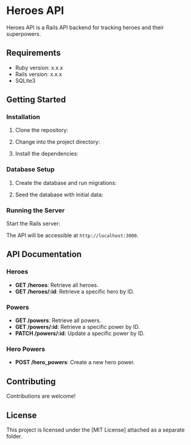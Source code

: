 # Heroes API

Heroes API is a Rails API backend for tracking heroes and their superpowers.

## Requirements

- Ruby version: x.x.x
- Rails version: x.x.x
- SQLite3

## Getting Started

### Installation

1. Clone the repository:

2. Change into the project directory:

3. Install the dependencies:

### Database Setup

1. Create the database and run migrations:

2. Seed the database with initial data:

### Running the Server

Start the Rails server:

The API will be accessible at `http://localhost:3000`.

## API Documentation

### Heroes

- **GET /heroes**: Retrieve all heroes.
- **GET /heroes/:id**: Retrieve a specific hero by ID.

### Powers

- **GET /powers**: Retrieve all powers.
- **GET /powers/:id**: Retrieve a specific power by ID.
- **PATCH /powers/:id**: Update a specific power by ID.

### Hero Powers

- **POST /hero_powers**: Create a new hero power.

## Contributing

Contributions are welcome!

## License

This project is licensed under the [MIT License] attached as a separate folder.

